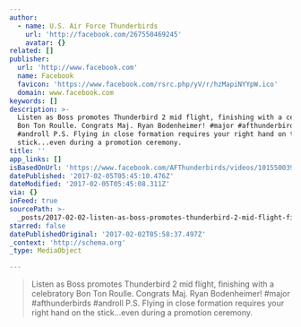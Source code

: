 ```yaml
---
author:
  - name: U.S. Air Force Thunderbirds
    url: 'http://facebook.com/267550469245'
    avatar: {}
related: []
publisher:
  url: 'http://www.facebook.com'
  name: Facebook
  favicon: 'https://www.facebook.com/rsrc.php/yV/r/hzMapiNYYpW.ico'
  domain: www.facebook.com
keywords: []
description: >-
  Listen as Boss promotes Thunderbird 2 mid flight, finishing with a celebratory
  Bon Ton Roulle. Congrats Maj. Ryan Bodenheimer! #major #afthunderbirds
  #androll P.S. Flying in close formation requires your right hand on the
  stick...even during a promotion ceremony.
title: ''
app_links: []
isBasedOnUrl: 'https://www.facebook.com/AFThunderbirds/videos/10155003960234246/'
datePublished: '2017-02-05T05:45:10.476Z'
dateModified: '2017-02-05T05:45:08.311Z'
via: {}
inFeed: true
sourcePath: >-
  _posts/2017-02-02-listen-as-boss-promotes-thunderbird-2-mid-flight-finishing.md
starred: false
datePublishedOriginal: '2017-02-02T05:58:37.497Z'
_context: 'http://schema.org'
_type: MediaObject

---
```

> Listen as Boss promotes Thunderbird 2 mid flight, finishing with a celebratory Bon Ton Roulle. Congrats Maj. Ryan Bodenheimer! \#major \#afthunderbirds \#androll P.S. Flying in close formation requires your right hand on the stick...even during a promotion ceremony.